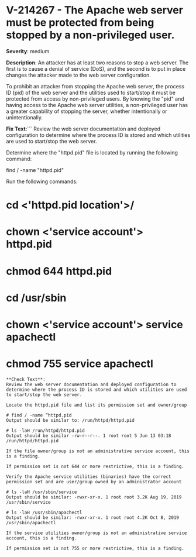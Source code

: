 # V-214267 - The Apache web server must be protected from being stopped by a non-privileged user.

**Severity**: medium

**Description**:
An attacker has at least two reasons to stop a web server. The first is to cause a denial of service (DoS), and the second is to put in place changes the attacker made to the web server configuration.

To prohibit an attacker from stopping the Apache web server, the process ID (pid) of the web server and the utilities used to start/stop it must be protected from access by non-privileged users. By knowing the "pid" and having access to the Apache web server utilities, a non-privileged user has a greater capability of stopping the server, whether intentionally or unintentionally.

**Fix Text**:```
Review the web server documentation and deployed configuration to determine where the process ID is stored and which utilities are used to start/stop the web server.

Determine where the "httpd.pid" file is located by running the following command:

find / -name "httpd.pid"

Run the following commands:
 
# cd <'httpd.pid location'>/
# chown <'service account'> httpd.pid 
# chmod 644 httpd.pid 
# cd /usr/sbin 
# chown <'service account'> service apachectl 
# chmod 755 service apachectl
```
**Check Text**:
Review the web server documentation and deployed configuration to determine where the process ID is stored and which utilities are used to start/stop the web server.

Locate the httpd.pid file and list its permission set and owner/group

# find / -name “httpd.pid
Output should be similar to: /run/httpd/httpd.pid 

# ls -laH /run/httpd/httpd.pid
Output should be similar -rw-r--r--. 1 root root 5 Jun 13 03:18 /run/httpd/httpd.pid

If the file owner/group is not an administrative service account, this is a finding.

If permission set is not 644 or more restrictive, this is a finding.
 
Verify the Apache service utilities (binaries) have the correct permission set and are user/group owned by an administrator account

# ls -laH /usr/sbin/service
Output should be similar: -rwxr-xr-x. 1 root root 3.2K Aug 19, 2019 /usr/sbin/service

# ls -laH /usr/sbin/apachectl
Output should be similar: -rwxr-xr-x. 1 root root 4.2K Oct 8, 2019 /usr/sbin/apachectl
 
If the service utilities owner/group is not an administrative service account, this is a finding.
 
If permission set is not 755 or more restrictive, this is a finding.
